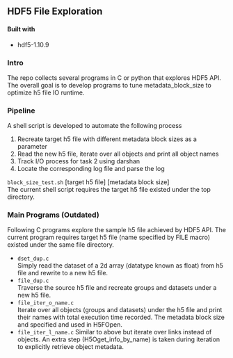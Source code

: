 ## HDF5 File Exploration
#### Built with
- hdf5-1.10.9
### Intro
The repo collects several programs in C or python that explores HDF5 API. The overall goal is to develop programs to tune metadata_block_size to optimize h5 file IO runtime.
### Pipeline
A shell script is developed to automate the following process
1. Recreate target h5 file with different metadata block sizes as a parameter
2. Read the new h5 file, iterate over all objects and print all object names
3. Track I/O process for task 2 using darshan
4. Locate the corresponding log file and parse the log  

`block_size_test.sh` [target h5 file]  [metadata block size]  
The current shell script requires the target h5 file existed under the top directory.

### Main Programs (Outdated)
Following C programs explore the sample h5 file achieved by HDF5 API. The current program requires target h5 file (name specified by FILE macro) existed under the same file directory.
- `dset_dup.c`  
Simply read the dataset of a 2d array (datatype known as float) from h5 file and rewrite to a new h5 file.
- `file_dup.c`  
Traverse the source h5 file and recreate groups and datasets under a new h5 file.
- `file_iter_o_name.c`  
Iterate over all objects (groups and datasets) under the h5 file and print their names with total execution time recorded. The metadata block size and specified and used in H5FOpen. 
- `file_iter_l_name.c`
Similar to above but iterate over links instead of objects. An extra step (H5Oget_info_by_name) is taken during iteration to explicitly retrieve object metadata. 







